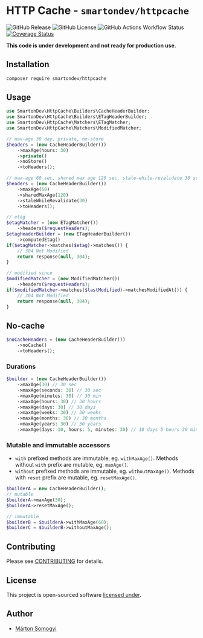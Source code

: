 # HTTP Cache - `smartondev/httpcache`

![GitHub Release](https://img.shields.io/github/v/release/smartondev/httpcache?include_prereleases)
![GitHub License](https://img.shields.io/github/license/smartondev/httpcache)
![GitHub Actions Workflow Status](https://img.shields.io/github/actions/workflow/status/smartondev/httpcache/phpunit.yml?label=tests)
[![Coverage Status](https://img.shields.io/coverallsCoverage/github/smartondev/httpcache)](https://coveralls.io/github/smartondev/httpcache?branch=main)

**This code is under development and not ready for production use.**

## Installation

```bash
composer require smartondev/httpcache
```

## Usage

```php
use SmartonDev\HttpCache\Builders\CacheHeaderBuilder;
use SmartonDev\HttpCache\Builders\ETagHeaderBuilder;
use SmartonDev\HttpCache\Matchers\ETagMatcher;
use SmartonDev\HttpCache\Matchers\ModifiedMatcher;

// max-age 30 day, private, no-store
$headers = (new CacheHeaderBuilder())
    ->maxAge(hours: 30)
    ->private()
    ->noStore()
    ->toHeaders();

// max-age 60 sec, shared max age 120 sec, stale-while-revalidate 30 sec
$headers = (new CacheHeaderBuilder())
    ->maxAge(60)
    ->sharedMaxAge(120)
    ->staleWhileRevalidate(30)
    ->toHeaders();

// etag
$etagMatcher = (new ETagMatcher())
    ->headers($requestHeaders);
$etagHeaderBuilder = (new ETagHeaderBuilder())
    ->computedEtag()
if($etagMatcher->matches($etag)->matches()) {
    // 304 Not Modified
    return response(null, 304);
}

// modified since
$modifiedMatcher = (new ModifiedMatcher())
    ->headers($requestHeaders);
if($modifiedMatcher->matches($lastModified)->matchesModifiedAt()) {
    // 304 Not Modified
    return response(null, 304);
}
```

## No-cache

```php
$noCacheHeaders = (new CacheHeaderBuilder())
    ->noCache()
    ->toHeaders();
```

### Durations

```php
$builder = (new CacheHeaderBuilder())
    ->maxAge(30) // 30 sec
    ->maxAge(seconds: 30) // 30 sec
    ->maxAge(minutes: 30) // 30 min
    ->maxAge(hours: 30) // 30 hours
    ->maxAge(days: 30) // 30 days
    ->maxAge(weeks: 30) // 30 weeks
    ->maxAge(months: 30) // 30 months
    ->maxAge(years: 30) // 30 years
    ->maxAge(days: 10, hours: 5, minutes: 30) // 10 days 5 hours 30 minutes
```

### Mutable and immutable accessors

- `with` prefixed methods are immutable, eg. `withMaxAge()`. Methods without `with` prefix are mutable, eg. `maxAge()`.
- `without` prefixed methods are immutable, eg. `withoutMaxAge()`. Methods with `reset` prefix are mutable, eg.
  `resetMaxAge()`.

```php
$builderA = new CacheHeaderBuilder();
// mutable
$builderA->maxAge(30);
$builderA->resetMaxAge();

// immutable
$builderB = $builderA->withMaxAge(60);
$builderC = $builderB->withoutMaxAge();
```

## Contributing

Please see [CONTRIBUTING](CONTRIBUTING.md) for details.

## License

This project is open-sourced software [licensed under](LICENSE).

## Author

- [Márton Somogyi](https://github.com/kamarton)
